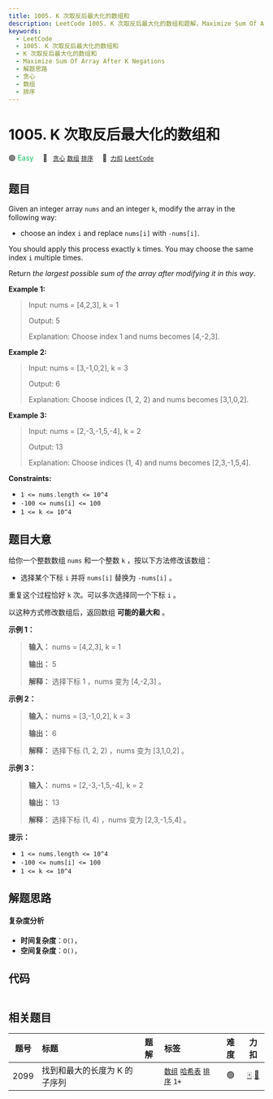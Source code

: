 ```yaml
---
title: 1005. K 次取反后最大化的数组和
description: LeetCode 1005. K 次取反后最大化的数组和题解，Maximize Sum Of Array After K Negations，包含解题思路、复杂度分析以及完整的 JavaScript 代码实现。
keywords:
  - LeetCode
  - 1005. K 次取反后最大化的数组和
  - K 次取反后最大化的数组和
  - Maximize Sum Of Array After K Negations
  - 解题思路
  - 贪心
  - 数组
  - 排序
---
```


# 1005. K 次取反后最大化的数组和

🟢 <font color=#15bd66>Easy</font>&emsp; 🔖&ensp; [`贪心`](/tag/greedy.md) [`数组`](/tag/array.md) [`排序`](/tag/sorting.md)&emsp; 🔗&ensp;[`力扣`](https://leetcode.cn/problems/maximize-sum-of-array-after-k-negations) [`LeetCode`](https://leetcode.com/problems/maximize-sum-of-array-after-k-negations)

## 题目

Given an integer array `nums` and an integer `k`, modify the array in the
following way:

  * choose an index `i` and replace `nums[i]` with `-nums[i]`.

You should apply this process exactly `k` times. You may choose the same index
`i` multiple times.

Return _the largest possible sum of the array after modifying it in this way_.



**Example 1:**

> Input: nums = [4,2,3], k = 1
> 
> Output: 5
> 
> Explanation: Choose index 1 and nums becomes [4,-2,3].

**Example 2:**

> Input: nums = [3,-1,0,2], k = 3
> 
> Output: 6
> 
> Explanation: Choose indices (1, 2, 2) and nums becomes [3,1,0,2].

**Example 3:**

> Input: nums = [2,-3,-1,5,-4], k = 2
> 
> Output: 13
> 
> Explanation: Choose indices (1, 4) and nums becomes [2,3,-1,5,4].

**Constraints:**

  * `1 <= nums.length <= 10^4`
  * `-100 <= nums[i] <= 100`
  * `1 <= k <= 10^4`


## 题目大意

给你一个整数数组 `nums` 和一个整数 `k` ，按以下方法修改该数组：

  * 选择某个下标 `i` 并将 `nums[i]` 替换为 `-nums[i]` 。

重复这个过程恰好 `k` 次。可以多次选择同一个下标 `i` 。

以这种方式修改数组后，返回数组 **可能的最大和** 。



**示例 1：**

> 
> 
> 
> 
> 
> **输入：** nums = [4,2,3], k = 1
> 
> **输出：** 5
> 
> **解释：** 选择下标 1 ，nums 变为 [4,-2,3] 。
> 
> 

**示例 2：**

> 
> 
> 
> 
> 
> **输入：** nums = [3,-1,0,2], k = 3
> 
> **输出：** 6
> 
> **解释：** 选择下标 (1, 2, 2) ，nums 变为 [3,1,0,2] 。
> 
> 

**示例 3：**

> 
> 
> 
> 
> 
> **输入：** nums = [2,-3,-1,5,-4], k = 2
> 
> **输出：** 13
> 
> **解释：** 选择下标 (1, 4) ，nums 变为 [2,3,-1,5,4] 。
> 
> 



**提示：**

  * `1 <= nums.length <= 10^4`
  * `-100 <= nums[i] <= 100`
  * `1 <= k <= 10^4`


## 解题思路

#### 复杂度分析

- **时间复杂度**：`O()`，
- **空间复杂度**：`O()`，

## 代码

```javascript

```

## 相关题目

<!-- prettier-ignore -->
| 题号 | 标题 | 题解 | 标签 | 难度 | 力扣 |
| :------: | :------ | :------: | :------ | :------: | :------: |
| 2099 | 找到和最大的长度为 K 的子序列 |  |  [`数组`](/tag/array.md) [`哈希表`](/tag/hash-table.md) [`排序`](/tag/sorting.md) `1+` | 🟢 | [🀄️](https://leetcode.cn/problems/find-subsequence-of-length-k-with-the-largest-sum) [🔗](https://leetcode.com/problems/find-subsequence-of-length-k-with-the-largest-sum) |